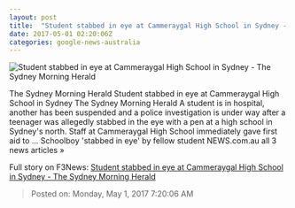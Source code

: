 ```yaml
---
layout: post
title:  "Student stabbed in eye at Cammeraygal High School in Sydney - The Sydney Morning Herald"
date: 2017-05-01 02:20:06Z
categories: google-news-australia
---
```


![Student stabbed in eye at Cammeraygal High School in Sydney - The Sydney Morning Herald](http://www.smh.com.au/content/dam/images/g/u/v/n/u/q/image.related.socialLead.620x349.gvw4ve.png/1493611461543.jpg)

The Sydney Morning Herald Student stabbed in eye at Cammeraygal High School in Sydney The Sydney Morning Herald A student is in hospital, another has been suspended and a police investigation is under way after a teenager was allegedly stabbed in the eye with a pen at a high school in Sydney's north. Staff at Cammeraygal High School immediately gave first aid to ... Schoolboy 'stabbed in eye' by fellow student NEWS.com.au all 3 news articles »


Full story on F3News: [Student stabbed in eye at Cammeraygal High School in Sydney - The Sydney Morning Herald](http://www.f3nws.com/n/y3gpF)

> Posted on: Monday, May 1, 2017 7:20:06 AM
